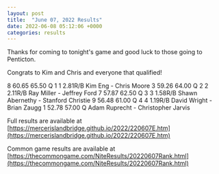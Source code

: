 ```yaml
---
layout: post
title:  "June 07, 2022 Results"
date: 2022-06-08 05:12:06 +0000
categories: results
---
```

Thanks for coming to tonight's game and good luck to those going to Penticton.

Congrats to Kim and Chris and everyone that qualified!

8   60.65   65.50   Q    1     1    2.81R/B  Kim Eng - Chris Moore
3   59.26   64.00   Q    2     2    2.11R/B  Ray Miller - Jeffrey Ford
7   57.87   62.50   Q    3     3    1.58R/B  Shawn Abernethy - Stanford Christie
9   56.48   61.00   Q    4     4    1.19R/B  David Wright - Brian Zaugg
1   52.78   57.00   Q                        Adam Ruprecht - Christopher Jarvis

Full results are available at [https://mercerislandbridge.github.io/2022/220607E.htm](https://mercerislandbridge.github.io/2022/220607E.htm)

Common game results are available at [https://thecommongame.com/NiteResults/20220607Rank.html](https://thecommongame.com/NiteResults/20220607Rank.html)
